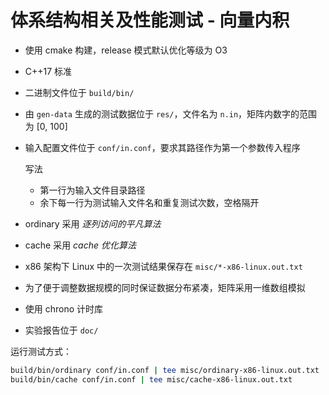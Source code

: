 # 体系结构相关及性能测试 - 向量内积

- 使用 cmake 构建，release 模式默认优化等级为 O3

- C++17 标准

- 二进制文件位于 `build/bin/`

- 由 `gen-data` 生成的测试数据位于 `res/`，文件名为 `n.in`，矩阵内数字的范围为 [0, 100]

- 输入配置文件位于 `conf/in.conf`，要求其路径作为第一个参数传入程序

  写法

  - 第一行为输入文件目录路径
  - 余下每一行为测试输入文件名和重复测试次数，空格隔开

- ordinary 采用 *逐列访问的平凡算法*

- cache 采用 *cache 优化算法* 

- x86 架构下 Linux 中的一次测试结果保存在 `misc/*-x86-linux.out.txt`

- 为了便于调整数据规模的同时保证数据分布紧凑，矩阵采用一维数组模拟

- 使用 chrono 计时库

- 实验报告位于 `doc/`

运行测试方式：

```sh
build/bin/ordinary conf/in.conf | tee misc/ordinary-x86-linux.out.txt
build/bin/cache conf/in.conf | tee misc/cache-x86-linux.out.txt
```

